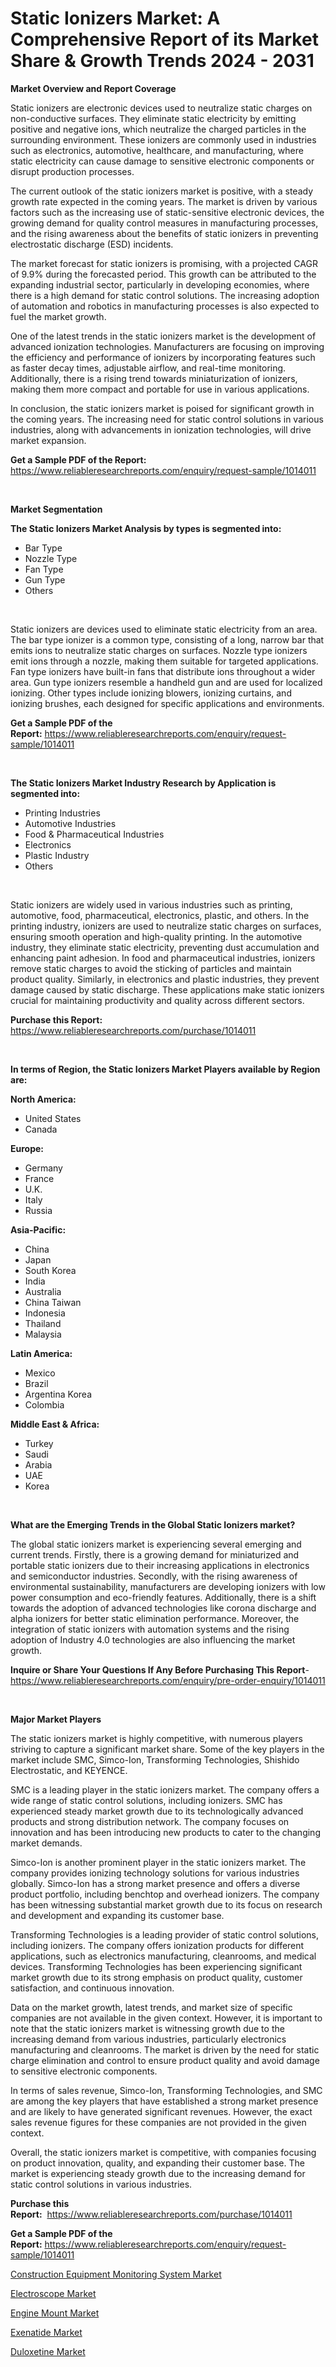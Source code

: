 <p><h1>Static Ionizers Market: A Comprehensive Report of its Market Share & Growth Trends 2024 - 2031</h1></p><p><strong>Market Overview and Report Coverage</strong></p>
<p><p>Static ionizers are electronic devices used to neutralize static charges on non-conductive surfaces. They eliminate static electricity by emitting positive and negative ions, which neutralize the charged particles in the surrounding environment. These ionizers are commonly used in industries such as electronics, automotive, healthcare, and manufacturing, where static electricity can cause damage to sensitive electronic components or disrupt production processes.</p><p>The current outlook of the static ionizers market is positive, with a steady growth rate expected in the coming years. The market is driven by various factors such as the increasing use of static-sensitive electronic devices, the growing demand for quality control measures in manufacturing processes, and the rising awareness about the benefits of static ionizers in preventing electrostatic discharge (ESD) incidents.</p><p>The market forecast for static ionizers is promising, with a projected CAGR of 9.9% during the forecasted period. This growth can be attributed to the expanding industrial sector, particularly in developing economies, where there is a high demand for static control solutions. The increasing adoption of automation and robotics in manufacturing processes is also expected to fuel the market growth.</p><p>One of the latest trends in the static ionizers market is the development of advanced ionization technologies. Manufacturers are focusing on improving the efficiency and performance of ionizers by incorporating features such as faster decay times, adjustable airflow, and real-time monitoring. Additionally, there is a rising trend towards miniaturization of ionizers, making them more compact and portable for use in various applications.</p><p>In conclusion, the static ionizers market is poised for significant growth in the coming years. The increasing need for static control solutions in various industries, along with advancements in ionization technologies, will drive market expansion.</p></p>
<p><strong>Get a Sample PDF of the Report:</strong> <a href="https://www.reliableresearchreports.com/enquiry/request-sample/1014011">https://www.reliableresearchreports.com/enquiry/request-sample/1014011</a></p>
<p>&nbsp;</p>
<p><strong>Market Segmentation</strong></p>
<p><strong>The Static Ionizers Market Analysis by types is segmented into:</strong></p>
<p><ul><li>Bar Type</li><li>Nozzle Type</li><li>Fan Type</li><li>Gun Type</li><li>Others</li></ul></p>
<p>&nbsp;</p>
<p><p>Static ionizers are devices used to eliminate static electricity from an area. The bar type ionizer is a common type, consisting of a long, narrow bar that emits ions to neutralize static charges on surfaces. Nozzle type ionizers emit ions through a nozzle, making them suitable for targeted applications. Fan type ionizers have built-in fans that distribute ions throughout a wider area. Gun type ionizers resemble a handheld gun and are used for localized ionizing. Other types include ionizing blowers, ionizing curtains, and ionizing brushes, each designed for specific applications and environments.</p></p>
<p><strong>Get a Sample PDF of the Report:</strong>&nbsp;<a href="https://www.reliableresearchreports.com/enquiry/request-sample/1014011">https://www.reliableresearchreports.com/enquiry/request-sample/1014011</a></p>
<p>&nbsp;</p>
<p><strong>The Static Ionizers Market Industry Research by Application is segmented into:</strong></p>
<p><ul><li>Printing Industries</li><li>Automotive Industries</li><li>Food & Pharmaceutical Industries</li><li>Electronics</li><li>Plastic Industry</li><li>Others</li></ul></p>
<p>&nbsp;</p>
<p><p>Static ionizers are widely used in various industries such as printing, automotive, food, pharmaceutical, electronics, plastic, and others. In the printing industry, ionizers are used to neutralize static charges on surfaces, ensuring smooth operation and high-quality printing. In the automotive industry, they eliminate static electricity, preventing dust accumulation and enhancing paint adhesion. In food and pharmaceutical industries, ionizers remove static charges to avoid the sticking of particles and maintain product quality. Similarly, in electronics and plastic industries, they prevent damage caused by static discharge. These applications make static ionizers crucial for maintaining productivity and quality across different sectors.</p></p>
<p><strong>Purchase this Report:</strong>&nbsp; <a href="https://www.reliableresearchreports.com/purchase/1014011">https://www.reliableresearchreports.com/purchase/1014011</a></p>
<p>&nbsp;</p>
<p><strong>In terms of Region, the Static Ionizers Market Players available by Region are:</strong></p>
<p>
    <p> <strong> North America: </strong>
        <ul>
            <li>United States</li>
            <li>Canada</li>
        </ul>
        </p> 
    <p> <strong> Europe: </strong>
        <ul>
            <li>Germany</li>
            <li>France</li>
            <li>U.K.</li>
            <li>Italy</li>
            <li>Russia</li>
        </ul>
        </p> 
    <p> <strong> Asia-Pacific: </strong>
        <ul>
            <li>China</li>
            <li>Japan</li>
            <li>South Korea</li>
            <li>India</li>
            <li>Australia</li>
            <li>China Taiwan</li>
            <li>Indonesia</li>
            <li>Thailand</li>
            <li>Malaysia</li>
        </ul>
        </p> 
    <p> <strong> Latin America: </strong>
        <ul>
            <li>Mexico</li>
            <li>Brazil</li>
            <li>Argentina Korea</li>
            <li>Colombia</li>
        </ul>
        </p> 
    <p> <strong> Middle East & Africa: </strong>
        <ul>
            <li>Turkey</li>
            <li>Saudi</li>
            <li>Arabia</li>
            <li>UAE</li>
            <li>Korea</li>
        </ul>
    </p>
    </p>
<p>&nbsp;</p>
<p><strong>What are the Emerging Trends in the Global Static Ionizers market?</strong></p>
<p><p>The global static ionizers market is experiencing several emerging and current trends. Firstly, there is a growing demand for miniaturized and portable static ionizers due to their increasing applications in electronics and semiconductor industries. Secondly, with the rising awareness of environmental sustainability, manufacturers are developing ionizers with low power consumption and eco-friendly features. Additionally, there is a shift towards the adoption of advanced technologies like corona discharge and alpha ionizers for better static elimination performance. Moreover, the integration of static ionizers with automation systems and the rising adoption of Industry 4.0 technologies are also influencing the market growth.</p></p>
<p><strong>Inquire or Share Your Questions If Any Before Purchasing This Report</strong>- <a href="https://www.reliableresearchreports.com/enquiry/pre-order-enquiry/1014011">https://www.reliableresearchreports.com/enquiry/pre-order-enquiry/1014011</a></p>
<p>&nbsp;</p>
<p><strong>Major Market Players</strong></p>
<p><p>The static ionizers market is highly competitive, with numerous players striving to capture a significant market share. Some of the key players in the market include SMC, Simco-Ion, Transforming Technologies, Shishido Electrostatic, and KEYENCE.</p><p>SMC is a leading player in the static ionizers market. The company offers a wide range of static control solutions, including ionizers. SMC has experienced steady market growth due to its technologically advanced products and strong distribution network. The company focuses on innovation and has been introducing new products to cater to the changing market demands.</p><p>Simco-Ion is another prominent player in the static ionizers market. The company provides ionizing technology solutions for various industries globally. Simco-Ion has a strong market presence and offers a diverse product portfolio, including benchtop and overhead ionizers. The company has been witnessing substantial market growth due to its focus on research and development and expanding its customer base.</p><p>Transforming Technologies is a leading provider of static control solutions, including ionizers. The company offers ionization products for different applications, such as electronics manufacturing, cleanrooms, and medical devices. Transforming Technologies has been experiencing significant market growth due to its strong emphasis on product quality, customer satisfaction, and continuous innovation.</p><p>Data on the market growth, latest trends, and market size of specific companies are not available in the given context. However, it is important to note that the static ionizers market is witnessing growth due to the increasing demand from various industries, particularly electronics manufacturing and cleanrooms. The market is driven by the need for static charge elimination and control to ensure product quality and avoid damage to sensitive electronic components.</p><p>In terms of sales revenue, Simco-Ion, Transforming Technologies, and SMC are among the key players that have established a strong market presence and are likely to have generated significant revenues. However, the exact sales revenue figures for these companies are not provided in the given context.</p><p>Overall, the static ionizers market is competitive, with companies focusing on product innovation, quality, and expanding their customer base. The market is experiencing steady growth due to the increasing demand for static control solutions in various industries.</p></p>
<p><strong>Purchase this Report:</strong>&nbsp;&nbsp;<a href="https://www.reliableresearchreports.com/purchase/1014011">https://www.reliableresearchreports.com/purchase/1014011</a></p>
<p></p>
<p><strong>Get a Sample PDF of the Report:</strong>&nbsp;<a href="https://www.reliableresearchreports.com/enquiry/request-sample/1014011">https://www.reliableresearchreports.com/enquiry/request-sample/1014011</a></p>
<p><p><a href="https://medium.com/@joanobrien1990/construction-equipment-monitoring-system-market-analysis-and-sze-forecasted-for-period-from-2023-to-321bea71095d">Construction Equipment Monitoring System Market</a></p><p><a href="https://github.com/provorikovar/Market-Research-Report-List-2/blob/main/electroscope-market.md">Electroscope Market</a></p><p><a href="https://github.com/aliciawhite5576/Market-Research-Report-List-2/blob/main/engine-mount-market.md">Engine Mount Market</a></p><p><a href="https://medium.com/@joanobrien1990/exenatide-nbsp-market-focuses-on-market-share-size-and-projected-forecast-till-2030-dc3cd019a546">Exenatide Market</a></p><p><a href="https://medium.com/@joanobrien1990/duloxetine-market-competitive-analysis-market-trends-and-forecast-to-2030-c56b89a3e4d5">Duloxetine Market</a></p></p>